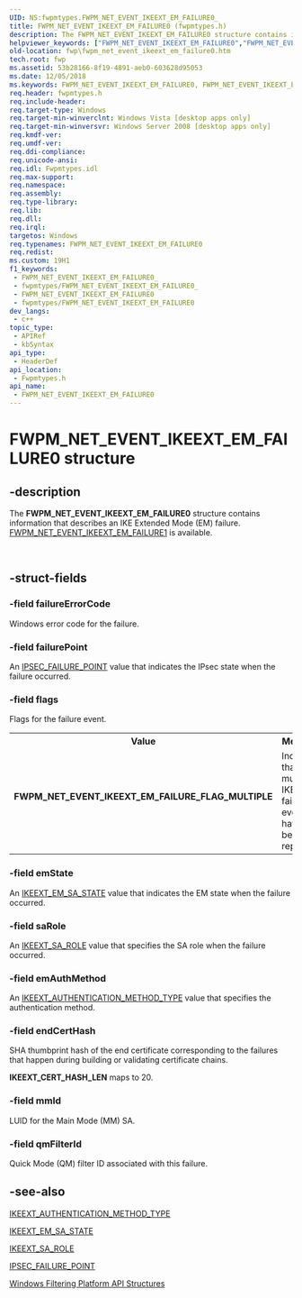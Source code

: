 ```yaml
---
UID: NS:fwpmtypes.FWPM_NET_EVENT_IKEEXT_EM_FAILURE0_
title: FWPM_NET_EVENT_IKEEXT_EM_FAILURE0 (fwpmtypes.h)
description: The FWPM_NET_EVENT_IKEEXT_EM_FAILURE0 structure contains information that describes an IKE Extended Mode (EM) failure.Note  FWPM_NET_EVENT_IKEEXT_EM_FAILURE0 is the specific implementation of FWPM_NET_EVENT_IKEEXT_EM_FAILURE used in Windows Vista.
helpviewer_keywords: ["FWPM_NET_EVENT_IKEEXT_EM_FAILURE0","FWPM_NET_EVENT_IKEEXT_EM_FAILURE0 structure [Filtering]","FWPM_NET_EVENT_IKEEXT_EM_FAILURE_FLAG_MULTIPLE","fwp.fwpm_net_event_ikeext_em_failure0","fwpmtypes/FWPM_NET_EVENT_IKEEXT_EM_FAILURE0"]
old-location: fwp\fwpm_net_event_ikeext_em_failure0.htm
tech.root: fwp
ms.assetid: 53b28166-8f19-4891-aeb0-603628d95053
ms.date: 12/05/2018
ms.keywords: FWPM_NET_EVENT_IKEEXT_EM_FAILURE0, FWPM_NET_EVENT_IKEEXT_EM_FAILURE0 structure [Filtering], FWPM_NET_EVENT_IKEEXT_EM_FAILURE_FLAG_MULTIPLE, fwp.fwpm_net_event_ikeext_em_failure0, fwpmtypes/FWPM_NET_EVENT_IKEEXT_EM_FAILURE0
req.header: fwpmtypes.h
req.include-header: 
req.target-type: Windows
req.target-min-winverclnt: Windows Vista [desktop apps only]
req.target-min-winversvr: Windows Server 2008 [desktop apps only]
req.kmdf-ver: 
req.umdf-ver: 
req.ddi-compliance: 
req.unicode-ansi: 
req.idl: Fwpmtypes.idl
req.max-support: 
req.namespace: 
req.assembly: 
req.type-library: 
req.lib: 
req.dll: 
req.irql: 
targetos: Windows
req.typenames: FWPM_NET_EVENT_IKEEXT_EM_FAILURE0
req.redist: 
ms.custom: 19H1
f1_keywords:
 - FWPM_NET_EVENT_IKEEXT_EM_FAILURE0_
 - fwpmtypes/FWPM_NET_EVENT_IKEEXT_EM_FAILURE0_
 - FWPM_NET_EVENT_IKEEXT_EM_FAILURE0
 - fwpmtypes/FWPM_NET_EVENT_IKEEXT_EM_FAILURE0
dev_langs:
 - c++
topic_type:
 - APIRef
 - kbSyntax
api_type:
 - HeaderDef
api_location:
 - Fwpmtypes.h
api_name:
 - FWPM_NET_EVENT_IKEEXT_EM_FAILURE0
---
```


# FWPM_NET_EVENT_IKEEXT_EM_FAILURE0 structure


## -description

The <b>FWPM_NET_EVENT_IKEEXT_EM_FAILURE0</b> structure contains information that describes an IKE Extended Mode (EM) failure.
[FWPM_NET_EVENT_IKEEXT_EM_FAILURE1](https://docs.microsoft.com/windows/desktop/api/fwpmtypes/ns-fwpmtypes-fwpm_net_event_ikeext_em_failure1) is available.</div><div> </div>

## -struct-fields

### -field failureErrorCode

Windows error code for the failure.

### -field failurePoint

An [IPSEC_FAILURE_POINT](https://docs.microsoft.com/windows/desktop/api/ipsectypes/ne-ipsectypes-ipsec_failure_point) value that indicates the IPsec state when the failure occurred.

### -field flags

Flags for the failure event.

<table>
<tr>
<th>Value</th>
<th>Meaning</th>
</tr>
<tr>
<td width="40%"><a id="FWPM_NET_EVENT_IKEEXT_EM_FAILURE_FLAG_MULTIPLE"></a><a id="fwpm_net_event_ikeext_em_failure_flag_multiple"></a><dl>
<dt><b>FWPM_NET_EVENT_IKEEXT_EM_FAILURE_FLAG_MULTIPLE</b></dt>
</dl>
</td>
<td width="60%">
Indicates that multiple IKE EM failure events have been reported.

</td>
</tr>
</table>

### -field emState

An [IKEEXT_EM_SA_STATE](https://docs.microsoft.com/windows/desktop/api/iketypes/ne-iketypes-ikeext_em_sa_state) value that indicates the EM state when the failure occurred.

### -field saRole

An [IKEEXT_SA_ROLE](https://docs.microsoft.com/windows/desktop/api/iketypes/ne-iketypes-ikeext_sa_role) value that specifies the SA role when the failure occurred.

### -field emAuthMethod

An <a href="/windows/win32/api/iketypes/ne-iketypes-ikeext_authentication_method_type">IKEEXT_AUTHENTICATION_METHOD_TYPE</a> value that specifies the authentication method.

### -field endCertHash

SHA thumbprint hash of the end certificate corresponding to the failures that happen during building or validating certificate chains.

<b>IKEEXT_CERT_HASH_LEN</b> maps to 20.

### -field mmId

LUID for the Main Mode (MM) SA.

### -field qmFilterId

Quick Mode (QM) filter ID associated with this failure.

## -see-also

<a href="/windows/win32/api/iketypes/ne-iketypes-ikeext_authentication_method_type">IKEEXT_AUTHENTICATION_METHOD_TYPE</a>



[IKEEXT_EM_SA_STATE](https://docs.microsoft.com/windows/desktop/api/iketypes/ne-iketypes-ikeext_em_sa_state)



[IKEEXT_SA_ROLE](https://docs.microsoft.com/windows/desktop/api/iketypes/ne-iketypes-ikeext_sa_role)



[IPSEC_FAILURE_POINT](https://docs.microsoft.com/windows/desktop/api/ipsectypes/ne-ipsectypes-ipsec_failure_point)



<a href="https://docs.microsoft.com/windows/desktop/FWP/fwp-structs">Windows Filtering Platform  API Structures</a>

